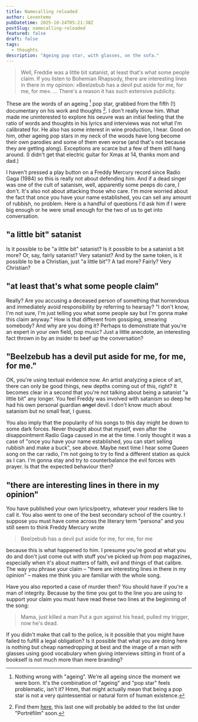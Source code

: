 ```yaml
---
title: Namecalling reloaded
author: Leventemo
pubDatetime: 2025-10-24T05:21:38Z
postSlug: namecalling-reloaded
featured: false
draft: false
tags:
  - thoughts
description: "Ageing pop star, with glasses, on the sofa."
---
```


>Well, Freddie was a little bit satanist, at least that's what some people claim. If you listen to Bohemian Rhapsody, there are interesting lines in there in my opinion: »Beelzebub has a devil put aside for me, for me, for me«. ... There's a reason it has such extensive publicity.

These are the words of an ageing [^1] pop star, grabbed from the fifth (!) documentary on his work and thoughts [^2]. I don't really know him. What made me uninterested to explore his oeuvre was an initial feeling that the ratio of words and thoughts in his lyrics and interviews was not what I'm calibrated for. He also has some interest in wine production, I hear. Good on him, other ageing pop stars in my neck of the woods have long become their own parodies and some of them even worse (and that's not because they are getting along). Exceptions are scarce but a few of them still hang around. (I didn't get that electric guitar for Xmas at 14, thanks mom and dad.)

I haven't pressed a play button on a Freddy Mercury record since Radio Gaga (1984) so this is really not about defending him. And if a dead singer was one of the cult of satanism, well, apparently some peeps do care, I don't. It's also not about attacking those who care. I'm more worried about the fact that once you have your name established, you can sell any amount of rubbish, no problem. Here is a handful of questions I'd ask him if I were big enough or he were small enough for the two of us to get into conversation.

## "a little bit" satanist

Is it possible to be "a little bit" satanist? Is it possible to be a satanist a bit more? Or, say, fairly satanist? Very satanist? And by the same token, is it possible to be a Christian, just "a little bit"? A tad more? Fairly? Very Christian?

## "at least that's what some people claim"

Really? Are you accusing a deceased person of something that horrendous and immediately avoid responsibility by referring to hearsay? "I don't know, I'm not sure, I'm just telling you what some people say but I'm gonna make this claim anyway." How is that different from gossiping, smearing somebody? And why are you doing it? Perhaps to demonstrate that you're an expert in your own field, pop music? Just a little anecdote, an interesting fact thrown in by an insider to beef up the conversation?

## "Beelzebub has a devil put aside for me, for me, for me."

OK, you're using textual evidence now. An artist analyzing a piece of art, there can only be good things, new depths coming out of this, right? It becomes clear in a second that you're not talking about being a satanist "a little bit" any longer. You feel Freddy was involved with satanism so deep he had his own personal guardian ~~angel~~ devil. I don't know much about satanism but no small feat, I guess.

You also imply that the popularity of his songs to this day might be down to some dark forces. Never thought about that myself, even after the disappointment Radio Gaga caused in me at the time. I only thought it was a case of "once you have your name established, you can start selling rubbish and make a buck", see above. Maybe next time I hear some Queen song on the car radio, I'm not going to try to find a different station as quick as I can. I'm gonna stay and try to counterbalance the evil forces with prayer. Is that the expected behaviour then?

## "there are interesting lines in there in my opinion"

You have published your own lyrics/poetry, whatever your readers like to call it. You also went to one of the best secondary school of the country. I suppose you must have come across the literary term "persona" and you still seem to think Freddy Mercury wrote

>Beelzebub has a devil put aside for me, for me, for me

because this is what happened to him. I presume you're good at what you do and don't just come out with stuff you've picked up from pop magazines, especially when it's about matters of faith, evil and things of that calibre. The way you phrase your claim – "there are interesting lines in there in my opinion" – makes me think you are familiar with the whole song.

Have you also reported a case of murder then? You should have if you're a man of integrity. Because by the time you got to the line you are using to support your claim you must have read these two lines at the beginning of the song:

>Mama, just killed a man
>Put a gun against his head, pulled my trigger, now he's dead.

If you didn't make that call to the police, is it possible that you might have failed to fulfill a legal obligation? Is it possible that what you are doing here is nothing but cheap namedropping at best and the image of a man with glasses using good vocabulary when giving interviews sitting in front of a bookself is not much more than mere branding?

[^1]: Nothing wrong with "ageing". We're all ageing since the moment we were born. It's the combination of "ageing" and "pop star" feels problematic, isn't it? Hmm, that might actually mean that being a pop star is not a very quintessential or natural form of human existence.

[^2]: Find them [here](https://hu.wikipedia.org/wiki/Kov%C3%A1cs_%C3%81kos_(zen%C3%A9sz)), this last one will probably be added to the list under "Portréfilm" soon.
